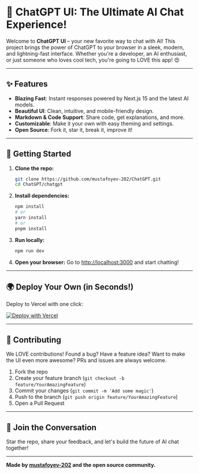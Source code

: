 # 🚀 ChatGPT UI: The Ultimate AI Chat Experience!

Welcome to **ChatGPT UI** – your new favorite way to chat with AI! This project brings the power of ChatGPT to your browser in a sleek, modern, and lightning-fast interface. Whether you're a developer, an AI enthusiast, or just someone who loves cool tech, you're going to LOVE this app! 😍

---

## ✨ Features

- **Blazing Fast**: Instant responses powered by Next.js 15 and the latest AI models.
- **Beautiful UI**: Clean, intuitive, and mobile-friendly design.
- **Markdown & Code Support**: Share code, get explanations, and more.
- **Customizable**: Make it your own with easy theming and settings.
- **Open Source**: Fork it, star it, break it, improve it!

---

## 🚀 Getting Started

1. **Clone the repo:**
   ```bash
   git clone https://github.com/mustafoyev-202/ChatGPT.git
   cd ChatGPT/chatgpt
   ```
2. **Install dependencies:**
   ```bash
   npm install
   # or
   yarn install
   # or
   pnpm install
   ```
3. **Run locally:**
   ```bash
   npm run dev
   ```
4. **Open your browser:**
   Go to [http://localhost:3000](http://localhost:3000) and start chatting!

---

## 🌍 Deploy Your Own (in Seconds!)

Deploy to Vercel with one click:

[![Deploy with Vercel](https://vercel.com/button)](https://vercel.com/import/project?template=https://github.com/mustafoyev-202/ChatGPT)

---

## 🤝 Contributing

We LOVE contributions! Found a bug? Have a feature idea? Want to make the UI even more awesome? PRs and issues are always welcome.

1. Fork the repo
2. Create your feature branch (`git checkout -b feature/YourAmazingFeature`)
3. Commit your changes (`git commit -m 'Add some magic'`)
4. Push to the branch (`git push origin feature/YourAmazingFeature`)
5. Open a Pull Request

---

## 💬 Join the Conversation

Star the repo, share your feedback, and let's build the future of AI chat together!

---

**Made by [mustafoyev-202](https://github.com/mustafoyev-202) and the open source community.**
